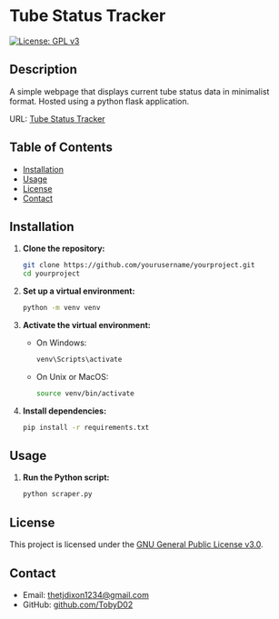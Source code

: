 # Tube Status Tracker

[![License: GPL v3](https://img.shields.io/badge/License-GPLv3-blue.svg)](https://www.gnu.org/licenses/gpl-3.0)

## Description

A simple webpage that displays current tube status data in minimalist format. Hosted using a python flask application.

URL: [Tube Status Tracker](https://tube-status-tracker.onrender.com/)


## Table of Contents

- [Installation](#installation)
- [Usage](#usage)
- [License](#license)
- [Contact](#contact)

## Installation

1. **Clone the repository:**

   ```sh
   git clone https://github.com/yourusername/yourproject.git
   cd yourproject
   ```

2. **Set up a virtual environment:**

   ```sh
   python -m venv venv
   ```

3. **Activate the virtual environment:**

   - On Windows:

     ```sh
     venv\Scripts\activate
     ```

   - On Unix or MacOS:

     ```sh
     source venv/bin/activate
     ```

4. **Install dependencies:**

   ```sh
   pip install -r requirements.txt
   ```

## Usage

1. **Run the Python script:**

   ```sh
   python scraper.py
   ```

## License

This project is licensed under the [GNU General Public License v3.0](LICENSE).

## Contact

- Email: [thetjdixon1234@gmail.com](mailto:thetjdixon1234@gmail.com)
- GitHub: [github.com/TobyD02](https://github.com/TobyD02)